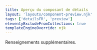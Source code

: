```yaml
---
title: Aperçu du composant de détails
layout: 'layouts/component-preview.njk'
tags: ['detailsFR', 'preview']
eleventyExcludeFromCollections: true
templateEngineOverride: njk
---
```


<gcds-details details-title="Apprenez-en plus sur ce sujet">
  <gcds-text margin-bottom="0">Renseignements supplémentaires.</gcds-text>
</gcds-details>

